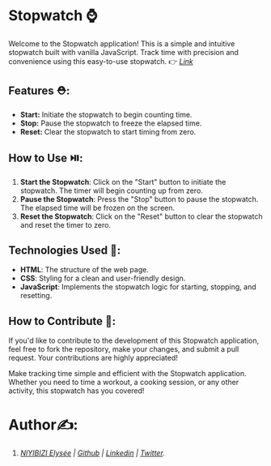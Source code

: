 # Stopwatch ⌚
Welcome to the Stopwatch application! This is a simple and intuitive stopwatch built with vanilla JavaScript. Track time with precision and convenience using this easy-to-use stopwatch. 👉 [_Link_](https://elyse502.github.io/Stop-Watch/)

## Features ⛑️:
* **Start:** Initiate the stopwatch to begin counting time.
* **Stop:** Pause the stopwatch to freeze the elapsed time.
* **Reset:** Clear the stopwatch to start timing from zero.

## How to Use ⏯️:
1. **Start the Stopwatch**: Click on the "Start" button to initiate the stopwatch. The timer will begin counting up from zero.
2. **Pause the Stopwatch**: Press the "Stop" button to pause the stopwatch. The elapsed time will be frozen on the screen.
3. **Reset the Stopwatch**: Click on the "Reset" button to clear the stopwatch and reset the timer to zero.

## Technologies Used 🚧:
* **HTML**: The structure of the web page.
* **CSS**: Styling for a clean and user-friendly design.
* **JavaScript**: Implements the stopwatch logic for starting, stopping, and resetting.

## How to Contribute 🚁:
If you'd like to contribute to the development of this Stopwatch application, feel free to fork the repository, make your changes, and submit a pull request. Your contributions are highly appreciated!

Make tracking time simple and efficient with the Stopwatch application. Whether you need to time a workout, a cooking session, or any other activity, this stopwatch has you covered!

# Author✍️:
1. _[NIYIBIZI Elysée](https://linktr.ee/niyibizi_elysee) | [Github](https://github.com/elyse502) | [Linkedin](https://www.linkedin.com/in/niyibizi-elys%C3%A9e/) | [Twitter](https://twitter.com/Niyibizi_Elyse)._
